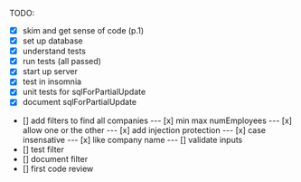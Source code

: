 
TODO:

- [x] skim and get sense of code (p.1)
- [x] set up database
- [x] understand tests
- [x] run tests (all passed)
- [x] start up server
- [x] test in insomnia
- [x] unit tests for sqlForPartialUpdate
- [x] document sqlForPartialUpdate
- [] add filters to find all companies
--- [x] min max numEmployees
--- [x] allow one or the other
--- [x] add injection protection
--- [x] case insensative
--- [x] like company name
--- [] validate inputs
- [] test filter
- [] document filter
- [] first code review
